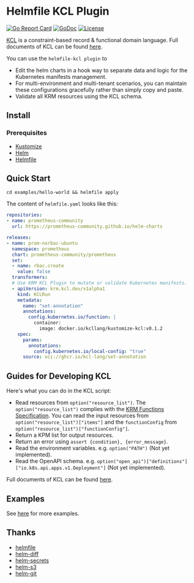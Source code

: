 # Helmfile KCL Plugin

[![Go Report Card](https://goreportcard.com/badge/github.com/kcl-lang/helmfile-kcl)](https://goreportcard.com/report/github.com/kcl-lang/helmfile-kcl)
[![GoDoc](https://godoc.org/github.com/kcl-lang/helmfile-kcl?status.svg)](https://godoc.org/github.com/kcl-lang/helmfile-kcl)
[![License](https://img.shields.io/badge/License-Apache%202.0-blue.svg)](https://github.com/kcl-lang/helmfile-kcl/blob/main/LICENSE)

[KCL](https://github.com/KusionStack/kcl) is a constraint-based record & functional domain language. Full documents of KCL can be found [here](https://kcl-lang.io/).

You can use the `helmfile-kcl plugin` to

+ Edit the helm charts in a hook way to separate data and logic for the Kubernetes manifests management.
+ For multi-environment and multi-tenant scenarios, you can maintain these configurations gracefully rather than simply copy and paste.
+ Validate all KRM resources using the KCL schema.

## Install

### Prerequisites

+ [Kustomize](https://github.com/kubernetes-sigs/kustomize)
+ [Helm](https://github.com/helm/helm)
+ [Helmfile](https://github.com/helmfile/helmfile)

## Quick Start

```shell
cd examples/hello-world && helmfile apply
```

The content of `helmfile.yaml` looks like this:

```yaml
repositories:
- name: prometheus-community
  url: https://prometheus-community.github.io/helm-charts

releases:
- name: prom-norbac-ubuntu
  namespace: prometheus
  chart: prometheus-community/prometheus
  set:
  - name: rbac.create
    value: false
  transformers:
  # Use KRM KCL Plugin to mutate or validate Kubernetes manifests.
  - apiVersion: krm.kcl.dev/v1alpha1
    kind: KCLRun
    metadata:
      name: "set-annotation"
      annotations:
        config.kubernetes.io/function: |
          container:
            image: docker.io/kcllang/kustomize-kcl:v0.1.2
    spec:
      params:
        annotations:
          config.kubernetes.io/local-config: "true"
      source: oci://ghcr.io/kcl-lang/set-annotation
```

## Guides for Developing KCL

Here's what you can do in the KCL script:

+ Read resources from `option("resource_list")`. The `option("resource_list")` complies with the [KRM Functions Specification](https://kpt.dev/book/05-developing-functions/01-functions-specification). You can read the input resources from `option("resource_list")["items"]` and the `functionConfig` from `option("resource_list")["functionConfig"]`.
+ Return a KPM list for output resources.
+ Return an error using `assert {condition}, {error_message}`.
+ Read the environment variables. e.g. `option("PATH")` (Not yet implemented).
+ Read the OpenAPI schema. e.g. `option("open_api")["definitions"]["io.k8s.api.apps.v1.Deployment"]` (Not yet implemented).

Full documents of KCL can be found [here](https://kcl-lang.io/).

## Examples

See [here](https://kcl-lang.io/krm-kcl/tree/main/examples) for more examples.

## Thanks

+ [helmfile](https://github.com/helmfile/helmfile)
+ [helm-diff](https://github.com/databus23/helm-diff)
+ [helm-secrets](https://github.com/jkroepke/helm-secrets)
+ [helm-s3](https://github.com/hypnoglow/helm-s3)
+ [helm-git](https://github.com/aslafy-z/helm-git)
